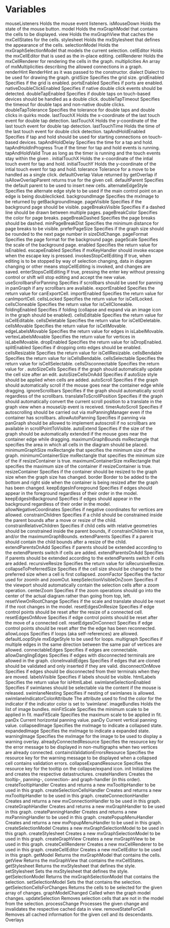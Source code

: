 # Variables	

mouseListeners	Holds the mouse event listeners.
isMouseDown	Holds the state of the mouse button.
model	Holds the mxGraphModel that contains the cells to be displayed.
view	Holds the mxGraphView that caches the mxCellStates for the cells.
stylesheet	Holds the mxStylesheet that defines the appearance of the cells.
selectionModel	Holds the mxGraphSelectionModel that models the current selection.
cellEditor	Holds the mxCellEditor that is used as the in-place editing.
cellRenderer	Holds the mxCellRenderer for rendering the cells in the graph.
multiplicities	An array of mxMultiplicities describing the allowed connections in a graph.
renderHint	RenderHint as it was passed to the constructor.
dialect	Dialect to be used for drawing the graph.
gridSize	Specifies the grid size.
gridEnabled	Specifies if the grid is enabled.
portsEnabled	Specifies if ports are enabled.
nativeDoubleClickEnabled	Specifies if native double click events should be detected.
doubleTapEnabled	Specifies if double taps on touch-based devices should be handled as a double click.
doubleTapTimeout	Specifies the timeout for double taps and non-native double clicks.
doubleTapTolerance	Specifies the tolerance for double taps and double clicks in quirks mode.
lastTouchX	Holds the x-coordinate of the last touch event for double tap detection.
lastTouchX	Holds the y-coordinate of the last touch event for double tap detection.
lastTouchTime	Holds the time of the last touch event for double click detection.
tapAndHoldEnabled	Specifies if tap and hold should be used for starting connections on touch-based devices.
tapAndHoldDelay	Specifies the time for a tap and hold.
tapAndHoldInProgress	True if the timer for tap and hold events is running.
tapAndHoldValid	True as long as the timer is running and the touch events stay within the given <tapAndHoldTolerance>.
initialTouchX	Holds the x-coordinate of the intial touch event for tap and hold.
initialTouchY	Holds the y-coordinate of the intial touch event for tap and hold.
tolerance	Tolerance for a move to be handled as a single click.
defaultOverlap	Value returned by getOverlap if isAllowOverlapParent returns true for the given cell.
defaultParent	Specifies the default parent to be used to insert new cells.
alternateEdgeStyle	Specifies the alternate edge style to be used if the main control point on an edge is being doubleclicked.
backgroundImage	Specifies the mxImage to be returned by getBackgroundImage.
pageVisible	Specifies if the background page should be visible.
pageBreaksVisible	Specifies if a dashed line should be drawn between multiple pages.
pageBreakColor	Specifies the color for page breaks.
pageBreakDashed	Specifies the page breaks should be dashed.
minPageBreakDist	Specifies the minimum distance for page breaks to be visible.
preferPageSize	Specifies if the graph size should be rounded to the next page number in sizeDidChange.
pageFormat	Specifies the page format for the background page.
pageScale	Specifies the scale of the background page.
enabled	Specifies the return value for isEnabled.
escapeEnabled	Specifies if mxKeyHandler should invoke escape when the escape key is pressed.
invokesStopCellEditing	If true, when editing is to be stopped by way of selection changing, data in diagram changing or other means stopCellEditing is invoked, and changes are saved.
enterStopsCellEditing	If true, pressing the enter key without pressing control or shift will stop editing and accept the new value.
useScrollbarsForPanning	Specifies if scrollbars should be used for panning in panGraph if any scrollbars are available.
exportEnabled	Specifies the return value for canExportCell.
importEnabled	Specifies the return value for canImportCell.
cellsLocked	Specifies the return value for isCellLocked.
cellsCloneable	Specifies the return value for isCellCloneable.
foldingEnabled	Specifies if folding (collapse and expand via an image icon in the graph should be enabled).
cellsEditable	Specifies the return value for isCellEditable.
cellsDeletable	Specifies the return value for isCellDeletable.
cellsMovable	Specifies the return value for isCellMovable.
edgeLabelsMovable	Specifies the return value for edges in isLabelMovable.
vertexLabelsMovable	Specifies the return value for vertices in isLabelMovable.
dropEnabled	Specifies the return value for isDropEnabled.
splitEnabled	Specifies if dropping onto edges should be enabled.
cellsResizable	Specifies the return value for isCellResizable.
cellsBendable	Specifies the return value for isCellsBendable.
cellsSelectable	Specifies the return value for isCellSelectable.
cellsDisconnectable	Specifies the return value for <isCellDisconntable>.
autoSizeCells	Specifies if the graph should automatically update the cell size after an edit.
autoSizeCellsOnAdd	Specifies if autoSize style should be applied when cells are added.
autoScroll	Specifies if the graph should automatically scroll if the mouse goes near the container edge while dragging.
ignoreScrollbars	Specifies if the graph should automatically scroll regardless of the scrollbars.
translateToScrollPosition	Specifies if the graph should automatically convert the current scroll position to a translate in the graph view when a mouseUp event is received.
timerAutoScroll	Specifies if autoscrolling should be carried out via mxPanningManager even if the container has scrollbars.
allowAutoPanning	Specifies if panning via panGraph should be allowed to implement autoscroll if no scrollbars are available in scrollPointToVisible.
autoExtend	Specifies if the size of the graph should be automatically extended if the mouse goes near the container edge while dragging.
maximumGraphBounds	mxRectangle that specifies the area in which all cells in the diagram should be placed.
minimumGraphSize	mxRectangle that specifies the minimum size of the graph.
minimumContainerSize	mxRectangle that specifies the minimum size of the <container> if resizeContainer is true.
maximumContainerSize	mxRectangle that specifies the maximum size of the container if resizeContainer is true.
resizeContainer	Specifies if the container should be resized to the graph size when the graph size has changed.
border	Border to be added to the bottom and right side when the container is being resized after the graph has been changed.
keepEdgesInForeground	Specifies if edges should appear in the foreground regardless of their order in the model.
keepEdgesInBackground	Specifies if edges should appear in the background regardless of their order in the model.
allowNegativeCoordinates	Specifies if negative coordinates for vertices are allowed.
constrainChildren	Specifies if a child should be constrained inside the parent bounds after a move or resize of the child.
constrainRelativeChildren	Specifies if child cells with relative geometries should be constrained inside the parent bounds, if constrainChildren is true, and/or the maximumGraphBounds.
extendParents	Specifies if a parent should contain the child bounds after a resize of the child.
extendParentsOnAdd	Specifies if parents should be extended according to the extendParents switch if cells are added.
extendParentsOnAdd	Specifies if parents should be extended according to the extendParents switch if cells are added.
recursiveResize	Specifies the return value for isRecursiveResize.
collapseToPreferredSize	Specifies if the cell size should be changed to the preferred size when a cell is first collapsed.
zoomFactor	Specifies the factor used for zoomIn and zoomOut.
keepSelectionVisibleOnZoom	Specifies if the viewport should automatically contain the selection cells after a zoom operation.
centerZoom	Specifies if the zoom operations should go into the center of the actual diagram rather than going from top, left.
resetViewOnRootChange	Specifies if the scale and translate should be reset if the root changes in the model.
resetEdgesOnResize	Specifies if edge control points should be reset after the resize of a connected cell.
resetEdgesOnMove	Specifies if edge control points should be reset after the move of a connected cell.
resetEdgesOnConnect	Specifies if edge control points should be reset after the the edge has been reconnected.
allowLoops	Specifies if loops (aka self-references) are allowed.
defaultLoopStyle	mxEdgeStyle to be used for loops.
multigraph	Specifies if multiple edges in the same direction between the same pair of vertices are allowed.
connectableEdges	Specifies if edges are connectable.
allowDanglingEdges	Specifies if edges with disconnected terminals are allowed in the graph.
cloneInvalidEdges	Specifies if edges that are cloned should be validated and only inserted if they are valid.
disconnectOnMove	Specifies if edges should be disconnected from their terminals when they are moved.
labelsVisible	Specifies if labels should be visible.
htmlLabels	Specifies the return value for isHtmlLabel.
swimlaneSelectionEnabled	Specifies if swimlanes should be selectable via the content if the mouse is released.
swimlaneNesting	Specifies if nesting of swimlanes is allowed.
swimlaneIndicatorColorAttribute	The attribute used to find the color for the indicator if the indicator color is set to ‘swimlane’.
imageBundles	Holds the list of image bundles.
minFitScale	Specifies the minimum scale to be applied in fit.
maxFitScale	Specifies the maximum scale to be applied in fit.
panDx	Current horizontal panning value.
panDy	Current vertical panning value.
collapsedImage	Specifies the mxImage to indicate a collapsed state.
expandedImage	Specifies the mxImage to indicate a expanded state.
warningImage	Specifies the mxImage for the image to be used to display a warning overlay.
alreadyConnectedResource	Specifies the resource key for the error message to be displayed in non-multigraphs when two vertices are already connected.
containsValidationErrorsResource	Specifies the resource key for the warning message to be displayed when a collapsed cell contains validation errors.
collapseExpandResource	Specifies the resource key for the tooltip on the collapse/expand icon.
init	Initializes the <container> and creates the respective datastructures.
createHandlers	Creates the tooltip-, panning-, connection- and graph-handler (in this order).
createTooltipHandler	Creates and returns a new mxTooltipHandler to be used in this graph.
createSelectionCellsHandler	Creates and returns a new mxTooltipHandler to be used in this graph.
createConnectionHandler	Creates and returns a new mxConnectionHandler to be used in this graph.
createGraphHandler	Creates and returns a new mxGraphHandler to be used in this graph.
createPanningHandler	Creates and returns a new mxPanningHandler to be used in this graph.
createPopupMenuHandler	Creates and returns a new mxPopupMenuHandler to be used in this graph.
createSelectionModel	Creates a new mxGraphSelectionModel to be used in this graph.
createStylesheet	Creates a new mxGraphSelectionModel to be used in this graph.
createGraphView	Creates a new mxGraphView to be used in this graph.
createCellRenderer	Creates a new mxCellRenderer to be used in this graph.
createCellEditor	Creates a new mxCellEditor to be used in this graph.
getModel	Returns the mxGraphModel that contains the cells.
getView	Returns the mxGraphView that contains the mxCellStates.
getStylesheet	Returns the mxStylesheet that defines the style.
setStylesheet	Sets the mxStylesheet that defines the style.
getSelectionModel	Returns the mxGraphSelectionModel that contains the selection.
setSelectionModel	Sets the <mxSelectionModel> that contains the selection.
getSelectionCellsForChanges	Returns the cells to be selected for the given array of changes.
graphModelChanged	Called when the graph model changes.
updateSelection	Removes selection cells that are not in the model from the selection.
processChange	Processes the given change and invalidates the respective cached data in view.
removeStateForCell	Removes all cached information for the given cell and its descendants.
Overlays	